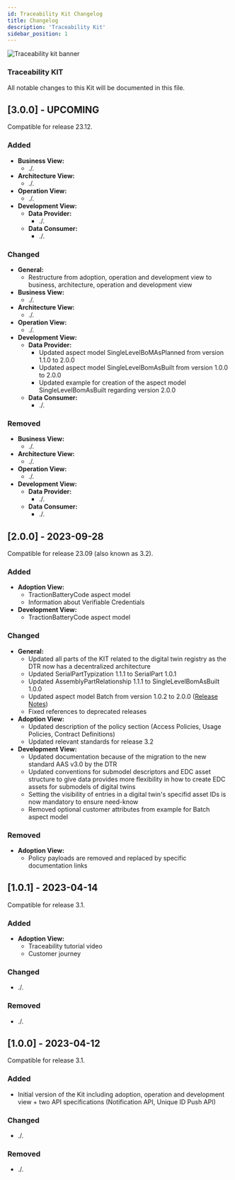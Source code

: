 ```yaml
---
id: Traceability Kit Changelog
title: Changelog
description: 'Traceability Kit'
sidebar_position: 1
---
```


![Traceability kit banner](@site/static/img/doc-traceability_header-minified.png)

### Traceability KIT

All notable changes to this Kit will be documented in this file.

## [3.0.0] - UPCOMING

Compatible for release 23.12.

### Added

- **Business View:**
  - ./.
- **Architecture View:**
  - ./.
- **Operation View:**
  - ./.
- **Development View:**
  - **Data Provider:**
    - ./.
  - **Data Consumer:**
    - ./.

### Changed

- **General:**
  - Restructure from adoption, operation and development view to business, architecture, operation and development view
- **Business View:**
  - ./.
- **Architecture View:**
  - ./.
- **Operation View:**
  - ./.
- **Development View:**
  - **Data Provider:**
    - Updated aspect model SingleLevelBoMAsPlanned from version 1.1.0 to 2.0.0
    - Updated aspect model SingleLevelBomAsBuilt from version 1.0.0 to 2.0.0
    - Updated example for creation of the aspect model SingleLevelBomAsBuilt regarding version 2.0.0
  - **Data Consumer:**
    - ./.

### Removed

- **Business View:**
  - ./.
- **Architecture View:**
  - ./.
- **Operation View:**
  - ./.
- **Development View:**
  - **Data Provider:**
    - ./.
  - **Data Consumer:**
    - ./.

## [2.0.0] - 2023-09-28

Compatible for release 23.09 (also known as 3.2).

### Added

- **Adoption View:**
  - TractionBatteryCode aspect model
  - Information about Verifiable Credentials
- **Development View:**
  - TractionBatteryCode aspect model

### Changed

- **General:**
  - Updated all parts of the KIT related to the digital twin registry as the DTR now has a decentralized architecture
  - Updated SerialPartTypization 1.1.1 to SerialPart 1.0.1
  - Updated AssemblyPartRelationship 1.1.1 to SingleLevelBomAsBuilt 1.0.0
  - Updated aspect model Batch from version 1.0.2 to 2.0.0 ([Release Notes](https://github.com/eclipse-tractusx/sldt-semantic-models/blob/main/io.catenax.batch/RELEASE_NOTES.md))
  - Fixed references to deprecated releases
- **Adoption View:**
  - Updated description of the policy section (Access Policies, Usage Policies, Contract Definitions)
  - Updated relevant standards for release 3.2
- **Development View:**
  - Updated documentation because of the migration to the new standard AAS v3.0 by the DTR
  - Updated conventions for submodel descriptors and EDC asset structure to give data provides more flexibility in how to create EDC assets for submodels of digital twins
  - Setting the visibility of entries in a digital twin's specifid asset IDs is now mandatory to ensure need-know
  - Removed optional customer attributes from example for Batch aspect model

### Removed

- **Adoption View:**
  - Policy payloads are removed and replaced by specific documentation links

## [1.0.1] - 2023-04-14

Compatible for release 3.1.

### Added

- **Adoption View:**
  - Traceability tutorial video
  - Customer journey

### Changed

- ./.

### Removed

- ./.

## [1.0.0] - 2023-04-12

Compatible for release 3.1.

### Added

- Initial version of the Kit including adoption, operation and development view + two API specifications (Notification API, Unique ID Push API)

### Changed

- ./.

### Removed

- ./.
